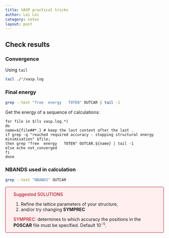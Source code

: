 ```yaml
---
title: VASP practical tricks
author: Lei Lei
category: notes
layout: post
---
```


## Check results
### Convergence
Using `tail`

```bash
tail ./*/vasp.log
```

### Final energy

```bash
grep --text "free  energy   TOTEN" OUTCAR | tail -1
```

Get the energy of a sequence of calculations:

~~~shell
for file in $(ls vasp.log.*)
do
name=${file##*.} # keep the last content after the last .
if grep -q "reached required accuracy - stopping structural energy minimisation" $file;
then grep "free  energy   TOTEN" OUTCAR.${name} | tail -1
else echo not_converged
fi
done
~~~

### NBANDS used in calculation

```bash
grep --text "NBANDS" OUTCAR
```

<div style="border-width: 1px; border-style:solid; border-color: #b2182b; border-radius:3px; background-color: #FFEFEF;">
    <div style="padding-left: 25px; padding-right: 10px;">
        <p>
            <span style="color: #b2182b; font-weight: 550;">Suggested SOLUTIONS</span>
            <ol>
            <li>Refine the lattice parameters of your structure,</li>
            <li>and/or try changing <b>SYMPREC</b></li>
            </ol>
        </p>
        <p>
            <span style="color: #b2182b; font-weight: 550;">SYMPREC:</span> determines to which accuracy the positions in the <b>POSCAR</b> file must be specified. Default 10<sup style="font-size:75%">&minus;5</sup>.
        </p>
    </div>
</div>


## 
